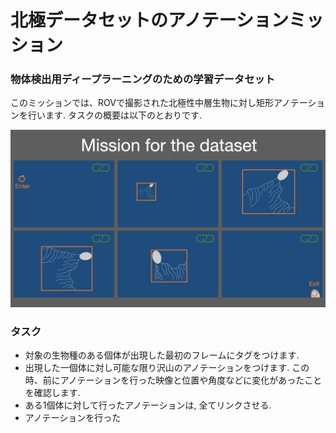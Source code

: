 # 北極データセットのアノテーションミッション

### 物体検出用ディープラーニングのための学習データセット
このミッションでは、ROVで撮影された北極性中層生物に対し矩形アノテーションを行います.
タスクの概要は以下のとおりです.<br>

![mission](../images/mission_for_the_dataset.png)

### タスク

- 対象の生物種のある個体が出現した最初のフレームにタグをつけます. 
- 出現した一個体に対し可能な限り沢山のアノテーションをつけます. この時、前にアノテーションを行った映像と位置や角度などに変化があったことを確認します. 
- ある1個体に対して行ったアノテーションは, 全てリンクさせる.
- アノテーションを行った
